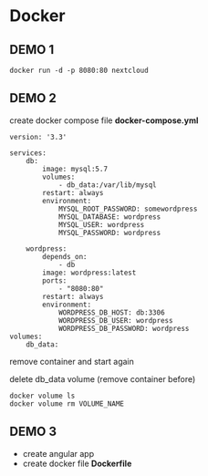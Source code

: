 # Docker

## DEMO 1

    docker run -d -p 8080:80 nextcloud

## DEMO 2

create docker compose file **docker-compose.yml**

    version: '3.3'

    services:
        db:
            image: mysql:5.7
            volumes:
                - db_data:/var/lib/mysql
            restart: always
            environment:
                MYSQL_ROOT_PASSWORD: somewordpress
                MYSQL_DATABASE: wordpress
                MYSQL_USER: wordpress
                MYSQL_PASSWORD: wordpress

        wordpress:
            depends_on:
                - db
            image: wordpress:latest
            ports:
                - "8080:80"
            restart: always
            environment:
                WORDPRESS_DB_HOST: db:3306
                WORDPRESS_DB_USER: wordpress
                WORDPRESS_DB_PASSWORD: wordpress
    volumes:
        db_data:

remove container and start again

delete db_data volume (remove container before)

    docker volume ls
    docker volume rm VOLUME_NAME

## DEMO 3

* create angular app
* create docker file **Dockerfile**
